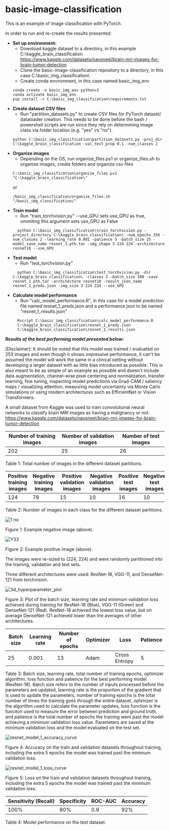 # basic-image-classification

This is an example of image classification with PyTorch. 

In order to run and re-create the results presented:
- **Set up environment:**
  - Download kaggle dataset to a directory, in this example C:\kaggle_brain_classification\
  https://www.kaggle.com/datasets/navoneel/brain-mri-images-for-brain-tumor-detection
  - Clone the basic-image-classification repository to a directory, in this case C:\basic_img_classification\
  - Create conda environment, in this case named basic_img_env
  ```
  conda create -n basic_img_env python=3
  conda activate basic_img_env
  pip install -r C:\basic_img_classification\requirements.txt
  ```
- **Create dataset CSV files**
  - Run "partition_datasets.py" to create CSV files for PyTorch dataset/ dataloader creation. This needs to be done before the bash / powershell scripts are run since they rely on determining image class via folder location (e.g. "yes" vs "no").
  ```
  python C:\basic_img_classification\partition_datasets.py -proj_dir C:\kaggle_brain_classification -val_test_prop 0.1 -num_classes 2
  ```
- **Organize images**
  - Depending on the OS, run organize_files.ps1 or organize_files.sh to organize images, create folders and organize csv files
  ```
  C:\basic_img_classification\organize_files.ps1 "C:\kaggle_brain_classification\"
  ```
  or 
  ```
  /basic_img_classification/organize_files.sh
  "/basic_img_classification/"
  ```
- **Train model**
  - Run "train_torchvision.py" --use_GPU sets use_GPU as true, ommiting this argument sets use_GPU as False
  ```
    python C:\basic_img_classification\train_torchvision.py -project_directory C:\kaggle_brain_classification\ -num_epochs 256 -num_classes 2 -learning_rate 0.001 -patience 5 -batch_size 25 -model_save_name resnet_1.pth.tar -img_shape 3 224 224 -architecture resnet18 --use_GPU
  ```
- **Test model**
  - Run "test_torchvision.py"
  ```
    python C:\basic_img_classification\test_torchvision.py -dir C:\kaggle_brain_classification\ -classes 2 -batch_size 100 -save resnet_1.pth.tar -architecture resnet18 -result_json_name resnet_1_preds.json -img_size 3 224 224 --use_GPU
  ```
- **Calculate model performance**
  - Run "calc_model_performance.R", in this case for a model prediction file named resnet_1_preds.json and a performance json to be named "resnet_1_results.json"
  ```
    Rscript C:\basic_img_classification\calc_model_performance.R
    C:\kaggle_brain_classification\resnet_1_preds.json
    C:\kaggle_brain_classification\resnet_1_results.json
  ```
***Results of the best performing model presented below:***

[Disclaimer]: It should be noted that this model was trained / evaluated on 253 images and even though it shows impressive performance, it can't be assumed the model will work the same in a clinical setting without developing a larger dataset with as little bias introduced as possible. This is also meant to be as simple of an example as possible and doesn't include data augmentation, channel-wise pixel centering and normalization, transfer learning, fine tuning, inspecting model predictions via Grad-CAM / saliency maps / visualizing attention, measuring model uncertainty via Monte Carlo simulations or using modern architectures such as EfficientNet or Vision Transformers.

A small dataset from Kaggle was used to train convolutional neural networks to classify brain MRI images as having a malignancy or not. 
https://www.kaggle.com/datasets/navoneel/brain-mri-images-for-brain-tumor-detection

| Number of training images  | Number of validation images | Number of test images |
| -------------------------- | --------------------------- | --------------------- |
| 202                        | 25                          | 26                    |

Table 1: Total number of images in the different dataset partitions.

| Positive training images  | Negative training images | Positive validation images | Negative validation images | Positive test images | Negative test images |
| ------------------------- | ------------------------ | -------------------------- | -------------------------- | -------------------- | -------------------- |
| 124                       | 78                       | 15                         | 10                         | 16                   | 10                   |

Table 2: Number of images in each class for the different dataset partitions.

![1 no](https://user-images.githubusercontent.com/118086192/215293784-508ed065-5553-4983-a4b2-bc7fe4d867bc.jpeg)

Figure 1: Example negative image (above).

![Y33](https://user-images.githubusercontent.com/118086192/215293814-cfaf96e0-ead9-4a5d-b550-2102e56fddd3.jpg)

Figure 2: Example positive image (above).

The images were re-sized to (224, 224) and were randomly partitioned into the training, validation and test sets.

Three different architectures were used: ResNet-18, VGG-11, and DenseNet-121 from torchvision.

![3d_hyperparameter_plot](https://user-images.githubusercontent.com/118086192/215295101-2c725566-c25a-4beb-b241-5e145c0f7691.PNG)

Figure 3: Plot of the batch size, learning rate and minimum validation loss achieved during training for ResNet-18 (Blue), VGG-11 (Green) and DenseNet-121 (Red). ResNet-18 achieved the lowest loss value, but on average DenseNet-121 achieved lower than the averages of other architectures. 

| Batch size  | Learning rate | Number of epochs | Optimizer | Loss          | Patience |
| ----------- | ------------- | ---------------- | --------- | ------------- | -------- | 
| 25          | 0.001         |  13              | Adam      | Cross Entropy | 5        |

Table 3: Batch size, learning rate, total number of training epochs, optimizer algorithm, loss function and patience for the best performing model (ResNet-18). Batch size refers to the number of inputs processed before the parameters are updated, learning rate is the proportion of the gradient that is used to update the parameters, number of training epochs is the total number of times the training goes through the entire dataset, optimizer is the algorithm used to calculate the parameter updates, loss function is the funciton used to measure the error between prediction and ground truth, and patience is the total number of epochs the training went past the model achieving a minimum validation loss value. Parameters are saved at the minimum validation loss and the model evaluated on the test set. 

![resnet_model_1_accuracy_curve](https://user-images.githubusercontent.com/118086192/215297118-e7932cd4-8cc6-4066-b6b9-006799168412.png)

Figure 4: Accuracy on the train and validation datasets throughout training, including the extra 5 epochs the model was trained past the minimum validation loss.

![resnet_model_1_loss_curve](https://user-images.githubusercontent.com/118086192/215297135-acf8d105-ce25-4c06-a589-9cd1f1e6f15f.png)

Figure 5: Loss on the train and validation datasets throughout training, including the extra 5 epochs the model was trained past the minimum validation loss.

| Sensitivity (Recall) | Specificity | ROC-AUC | Accuracy | 
| -------------------- | ----------- | ------- | -------- |  
| 100%                 | 80%         |  0.9    | 92%      | 

Table 4: Model performance on the test dataset.


